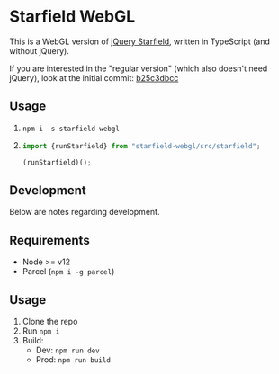 # Starfield WebGL

This is a WebGL version of [jQuery Starfield][1], written in TypeScript (and without jQuery).

If you are interested in the "regular version" (which also doesn't need jQuery), look at the initial commit: [b25c3dbcc][2]

## Usage
1. `npm i -s starfield-webgl`
2. ```javascript
   import {runStarfield} from "starfield-webgl/src/starfield";

   (runStarfield)();
   ```

## Development

Below are notes regarding development.

## Requirements
- Node >= v12
- Parcel (`npm i -g parcel`)

## Usage
1. Clone the repo
2. Run `npm i`
3. Build:
    - Dev: `npm run dev`
    - Prod: `npm run build`

[1]: https://github.com/rocketwagon/jquery-starfield
[2]: https://github.com/lfuelling/starfield-webgl/tree/b25c3dbcc4e789864dc0fdb5ac5dd30c12964c78